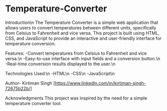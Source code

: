 # Temperature-Converter

Introduction\n
The Temperature Converter is a simple web application that allows users to convert temperatures between different units, specifically from Celsius to Fahrenheit and vice versa. This project is built using HTML, CSS, and JavaScript to provide an interactive and user-friendly interface for temperature conversion.

Features:
-Convert temperatures from Celsius to Fahrenheit and vice versa.\n
-Easy-to-use interface with input fields and a conversion button.\n
-Real-time conversion results displayed to the user.\n

Technologies Used:\n
-HTML\n
-CSS\n
-JavaScript\n

Author-
Kirtiman Singh
[https://www.linkedin.com/in/kirtiman-singh-72675b22b/]

Acknowledgments
This project was inspired by the need for a simple temperature converter tool.

